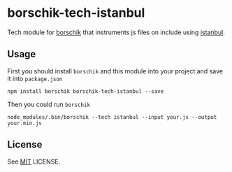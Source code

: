 borschik-tech-istanbul
======================

Tech module for [borschik](http://github.com/bem/borschik) that instruments js files on include
using [istanbul](https://github.com/gotwarlost/istanbul).

Usage
-----

First you should install `borschik` and this module into your project and save it into `package.json`

    npm install borschik borschik-tech-istanbul --save

Then you could run `borschik`

    node_modules/.bin/borschik --tech istanbul --input your.js --output your.min.js

License
-------

See [MIT](LICENSE) LICENSE.
